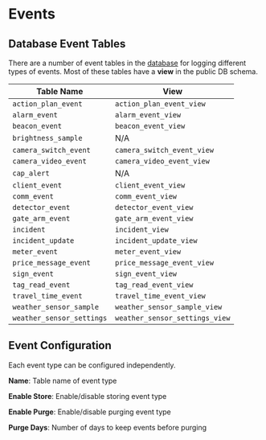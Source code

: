 # Events

## Database Event Tables

There are a number of event tables in the [database] for logging different
types of events.  Most of these tables have a **view** in the public DB schema.

Table Name                | View
--------------------------|-------------------------
`action_plan_event`       | `action_plan_event_view`
`alarm_event`             | `alarm_event_view`
`beacon_event`            | `beacon_event_view`
`brightness_sample`       | N/A
`camera_switch_event`     | `camera_switch_event_view`
`camera_video_event`      | `camera_video_event_view`
`cap_alert`               | N/A
`client_event`            | `client_event_view`
`comm_event`              | `comm_event_view`
`detector_event`          | `detector_event_view`
`gate_arm_event`          | `gate_arm_event_view`
`incident`                | `incident_view`
`incident_update`         | `incident_update_view`
`meter_event`             | `meter_event_view`
`price_message_event`     | `price_message_event_view`
`sign_event`              | `sign_event_view`
`tag_read_event`          | `tag_read_event_view`
`travel_time_event`       | `travel_time_event_view`
`weather_sensor_sample`   | `weather_sensor_sample_view`
`weather_sensor_settings` | `weather_sensor_settings_view`

## Event Configuration

Each event type can be configured independently.

**Name**: Table name of event type

**Enable Store**: Enable/disable storing event type

**Enable Purge**: Enable/disable purging event type

**Purge Days**: Number of days to keep events before purging


[database]: database.html
